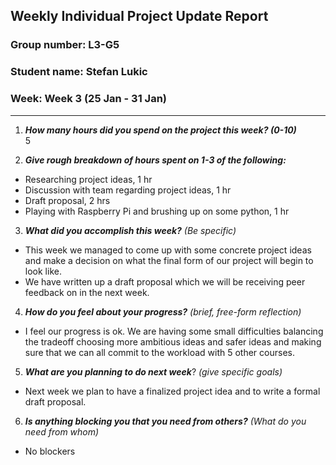 ## Weekly Individual Project Update Report
### Group number: L3-G5
### Student name: Stefan Lukic
### Week: Week 3 (25 Jan - 31 Jan)
___
1. ***How many hours did you spend on the project this week? (0-10)***  
  5

2. ***Give rough breakdown of hours spent on 1-3 of the following:***
  - Researching project ideas, 1 hr
  - Discussion with team regarding project ideas, 1 hr
  - Draft proposal, 2 hrs
  - Playing with Raspberry Pi and brushing up on some python, 1 hr

3. ***What did you accomplish this week?*** _(Be specific)_
  - This week we managed to come up with some concrete project ideas and make a decision on what the final form of our project will begin to look like.
  - We have written up a draft proposal which we will be receiving peer feedback on in the next week.

4. ***How do you feel about your progress?*** _(brief, free-form reflection)_
  - I feel our progress is ok. We are having some small difficulties balancing the tradeoff choosing more ambitious ideas and safer ideas and making sure that we can all commit to the workload with 5 other courses.

5. ***What are you planning to do next week***? _(give specific goals)_
  - Next week we plan to have a finalized project idea and to write a formal draft proposal.

6. ***Is anything blocking you that you need from others?*** _(What do you need from whom)_
  - No blockers
